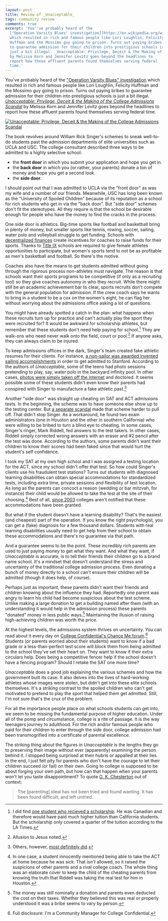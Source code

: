 ```yaml
---
layout: post
title: Review of _Unacceptable_
tags: community review
comments: true
excerpt: 'You''ve probably heard of the 
  ["Operation Varsity Blues" investigation](https://en.wikipedia.org/wiki/2019_college_admissions_bribery_scandal)
  which resulted in rich and famous people like Lori Loughlin, Felicity
  Huffman and the Mossimo guy going to prison. Turns out paying bribes
  to guarantee admission for their children into prestigious schools is
  just a bit illegal. _Unacceptable: Privilege, Deceit & the Making of the College Admissions Scandal_
  by Melissa Korn and Jennifer Levitz goes beyond the headlines to
  report how these affluent parents found themselves serving federal
  time.'
---
```


You've probably heard of the ["Operation Varsity Blues"
investigation](https://en.wikipedia.org/wiki/2019_college_admissions_bribery_scandal)
which resulted in rich and famous people like Lori Loughlin, Felicity
Huffman and the Mossimo guy going to prison. Turns out paying bribes
to guarantee admission for their children into prestigious schools is
just a bit illegal. <a
href="https://www.amazon.com/Unacceptable-Privilege-College-Admissions-Scandal-ebook/dp/B085XK4KFH/ref=as_li_ss_il?crid=GAOJG8X32KAJ&dchild=1&keywords=unacceptable&qid=1604341788&sprefix=unacceptab,aps,261&sr=8-1&linkCode=li2&tag=jericson-20&linkId=09e258d6d241dd8eae86ff51a554fc83&language=en_US">_Unacceptable:
Privilege, Deceit & the Making of the College Admissions Scandal_</a>
by Melissa Korn and Jennifer Levitz goes beyond the headlines to
report how these affluent parents found themselves serving federal
time.

<a href="https://www.amazon.com/Unacceptable-Privilege-College-Admissions-Scandal-ebook/dp/B085XK4KFH?tag=jericson-20" target="_blank"><img border="0" src="//ws-na.amazon-adsystem.com/widgets/q?_encoding=UTF8&ASIN=B085XK4KFH&Format=_SL250_&ID=AsinImage&MarketPlace=US&ServiceVersion=20070822&WS=1&tag=jericson-20&language=en_US" alt="Unacceptable: Privilege, Deceit & the Making of the College Admissions Scandal" ></a>
 
The book revolves around William Rick Singer's schemes to sneak
well-to-do students past the admission departments of elite
universities such as UCLA and USC. The college consultant described
three ways to be admitted to a highly selective school:

* the **front door** in which you submit your application and hope you
  get in.
* the **back door** in which you (or rather, your parents) donate a
  ton of money and hope you get a second look.
* the **side door**.

I should point out that I was admitted to UCLA via the "front door" as
was my wife and a number of our friends. Meanwhile, USC has long been
known as the "University of Spoiled Children" because of its
reputation as a school for rich students who get in via the "back
door". But "side door" schemes don't fit the stereotypes. All they
require is that the school be desirable enough for people who have the
money to find the cracks in the process.

One side door is athletics. Big-time sports like football and
basketball bring in plenty of money, but smaller sports like tennis,
rowing, soccer, sailing, water polo and volleyball struggle to get
funding. Schools with [decentralized
finances](https://academicsenate.usc.edu/uscs-revenue-center-management-system-how-the-money-flows/)
create incentives for coaches to raise funds for their sports. Thanks
to [Title
IX](https://en.wikipedia.org/wiki/Title_IX#Equity_in_athletics)
schools are required to give female athletes opportunities to
participate, but women's sports tend to not be as profitable as men's
basketball and football. So there's the motive.

Coaches also have the means to get students admitted without going
through the rigorous process non-athletes must navigate. The reason is
that schools want their sports programs to be competitive (if only as
a recruiting tool) so they give coaches autonomy in who they
recruit. While there might still be an academic achievement bar to
clear, sports recruits don't compete with the general population for
admission. If the crew coach says he wants to bring in a student to be
a cox on the women's eight, he can flag her without worrying about the
admissions office asking a lot of questions.

You might have already spotted a catch in the plan: what happens when
these recruits turn up for practice and can't actually play the sport
they were recruited for? It would be awkward for scholarship athletes,
but remember that these students don't need help paying for
school.[^1] They are walk-ons who need never walk onto the field,
court or pool.[^2] If anyone asks, they can always claim to be
injured.

To keep admissions offices in the dark, Singer's team created fake
athletic resumes for their clients. For instance, [a non-sailor was
awarded invented sailing
accomplishments](https://www.stanforddaily.com/2019/04/07/stanford-expels-student-admitted-with-falsified-sailing-credentials/)
in order to get admitted to Stanford.  According to the authors of
_Unacceptable_, some of the teens had photo sessions pretending to
play, say, water polo in the backyard infinity pool. In other cases,
[photos were simply taken off the
internet](https://www.espn.com/college-sports/story/_/id/26267149/pole-vaulter-amused-pic-used-admission-scam)
and doctored. It seems possible some of these students didn't even
know their parents had conspired with Singer to manufacture a fake
athletic past.[^3]

Another "side door" was straight up cheating on SAT and ACT admissions
tests. In the beginning, the scheme was to have someone else show up
to the testing center. But [a separate
scandal](https://www.nytimes.com/2011/12/02/education/on-long-island-sat-cheating-was-hardly-a-secret.html)
made that scheme harder to pull off. That didn't stop Singer. As a
workaround, he found two exam administrators (one in Houston and the
other in southern California) who were willing to be bribed to turn a
blind eye to cheating. In some cases, Singer's ringer, Mark Riddell,
fed answers to the test takers. In other cases, Riddell simply
corrected wrong answers with an eraser and #2 pencil after the test
was done. According to the authors, some parents didn't want their
children to know their scores had been faked since that would hurt the
student's self confidence.

I took my SAT at my own high school and I was assigned a testing
location for the ACT, since my school didn't offer that test. So how
could Singer's clients use his fraudulent test stations? Turns out
students with diagnosed learning disabilities can obtain special
accommodations for standardized tests, including extra time, private
sessions _and_ flexibility of test location. As long as the parents
can concoct a reason (wedding or bar mitzvah, for instance) their
child would be allowed to take the test at the site of their
choosing.[^4] Best of all, [since
2003](https://www.washingtonpost.com/local/education/abuse-of-extended-time-on-sat-and-act-outrages-learning-disability-community/2019/03/29/d58de3c6-4c1f-11e9-9663-00ac73f49662_story.html)
colleges aren't notified that these accommodations have been granted.

But what if the student doesn't have a learning disability? That's the
easiest (and cheapest) part of the operation. If you know the right
psychologist, you can get a (fake) diagnosis for a few thousand
dollars. Students with real learning disabilities usually need to get
help from their school to obtain these accommodations and there's no
guarantee via that path.

And a guarantee seems to be the point. These incredibly rich parents
are used to just paying money to get what they want. And what they
want, if _Unacceptable_ is accurate, is to tell their friends their
children go to a brand name school. It's a mindset that doesn't
understand the stress and uncertainty of the traditional college
admission process. Even donating a bunch of money directly to a school
can't ensure their children will be admitted (though it does help, of
course).

Perhaps just as important, these parents didn't want their friends and
children knowing about the influence they had. Reportedly one parent
was angry to learn his child had become suspicious about the test
scheme. Unlike making a large donation to get a building named after
them (with an understanding it would help in the admission process)
these parents "donated" money in less public ways.[^5] Maintaining the
illusion of raising high-achieving children was worth the price.

At the highest levels, the admissions system thrives on
uncertainty. You can read about it every day on [College
Confidential's Chance Me
forum](https://talk.collegeconfidential.com/what-my-chances/).[^6]
Students (or parents worried about their students) want to know if a
bad grade or a less-than-perfect test score will block them from being
admitted to the school they've set their heart on. They want to know
if their extra circulars help. Does being a competitive fencer help if
the school doesn't have a fencing program? Should I retake the SAT one
more time?

_Unacceptable_ does a good job explaining the various schemes and how
the government built its case. It also delves into the lives of
hard-working athletes whose images were stolen, but didn't get into
these elite schools themselves. It's a striking contrast to the
spoiled children who can't get motivated to pretend to play the sport
that helped them get admitted. Still, I'm not sure that's the crux of
the problem.

For all the importance people place on what schools students can get
into, we seem to be missing the fundamental purpose of higher
education. Under all of the pomp and circumstance, college is a rite
of passage. It is the way teenagers journey to adulthood. For the rich
and/or famous people who paid for their children to enter through the
side door, college admission had been transmogrified into a
certificate of parental excellence.

The striking thing about the figures in _Unacceptable_ is the lengths
they go to preserving their image without ever (apparently) examining
the person behind it. I stopped being surprised at their hubris or
appalled at their lies. In the end, I just felt pity for parents who
don't have the courage to let their children succeed (or fail) on
their own. Going to college is supposed to be about forging your own
path, but how can that happen when your parents won't let you taste
disappointment? To quote
[G. K. Chesterton](https://www.gutenberg.org/files/1717/1717-h/1717-h.htm#link2H_4_0006)
out of context:

> The [parenting] ideal has not been tried and found wanting. It has
> been found difficult; and left untried.

<!--One of the ways schools are evaluated is their acceptance rate. [USC
admits just
11%](https://www.collegeconfidential.com/schools/school/university-of-southern-california/admissions). UCLA?
[12%](https://www.collegeconfidential.com/schools/school/university-of-california-los-angeles/admissions).
Ivy League schools admit 5-8%. Obviously top students have their
choice of schools, but everyone else is worried they will have to
settle for a safety school.[^7] And the worry is compounded by the
perception that the school a young person attends set their life on a
path toward success or failure. So with limited number of
opportunities to attend Stanford, it's no wonder there will be
increasing demand for admission slots. And economics tells us the
inevitable result (absent regulation): increasing prices.

A lot of popular outrage comes, I suspect, from a sense of unfairness
given that children of celebrities will be fine no matter what school
they attend. But most students can't afford certainty and everything
related to college admissions is shrouded in mystery. Not even the
price is clearly explained given the complexity of financial aid.

-->



[^1]: I did find [one student who recieved a
    scholarship](https://www.latimes.com/california/story/2019-08-18/college-admissions-scandal-ucla-rick-singer). He
    was Canadian and therefore would have paid much higher tuition
    than California students. But the scholarship only covered a
    quarter of the tuition according to the LA Times.

[^2]: Allusion to Jesus noted.

[^3]: Others, however, [most definitely
    did](https://www.cracked.com/article_27445_lori-laughlins-daughters-fake-rowing-photos-finally-went-public.html).

[^4]: In one case, a student innocently mentioned being able to take
    the ACT at home because he was sick. That _isn't_ allowed, so it
    raised the suspicions of other parents and a rival college
    coach. The whole thing was an elaborate cover to keep the child of
    the cheating parents from knowing the truth that Riddell was
    taking the real test for him in Houston.

[^5]: The money was still nominally a donation and parents even
    deducted the cost on their taxes. Whether they believed this was
    real or properly understood it was a bribe seems to vary by
    person.

[^6]: Full disclosure: I'm a Community Manager for College
    Confidential.
    
[^7]: There's a perncious feedback loop too. The more selective a
    school is, the more people will want to apply. 
